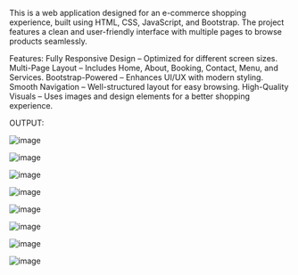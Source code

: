 This is a web application designed for an e-commerce shopping experience, built using HTML, CSS, JavaScript, and Bootstrap. The project features a clean and user-friendly interface with multiple pages to browse products seamlessly.

Features:
Fully Responsive Design – Optimized for different screen sizes.
Multi-Page Layout – Includes Home, About, Booking, Contact, Menu, and Services.
Bootstrap-Powered – Enhances UI/UX with modern styling.
Smooth Navigation – Well-structured layout for easy browsing.
High-Quality Visuals – Uses images and design elements for a better shopping experience.

OUTPUT:


![image](https://github.com/user-attachments/assets/fe131eda-44a5-4263-948a-615396d11be3)


![image](https://github.com/user-attachments/assets/79ccc7d8-7931-4202-915e-fec6367eff8f)

![image](https://github.com/user-attachments/assets/b1984e02-e00d-4647-8a29-085fe0284971)

![image](https://github.com/user-attachments/assets/0ad822fb-6645-4a9a-a6cd-9a6f8128330f)

![image](https://github.com/user-attachments/assets/5b46c733-3c83-42f3-9a6d-513487538c62)

![image](https://github.com/user-attachments/assets/732b4900-ed8d-43ba-bc5b-5f2d9027aa7d)

![image](https://github.com/user-attachments/assets/c794e2d7-08a9-4261-acef-f44548aa359d)

![image](https://github.com/user-attachments/assets/6a0884b1-b2da-401e-b31d-2b326ab36b87)
